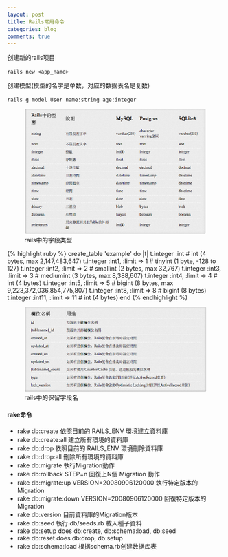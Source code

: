 ```yaml
---
layout: post
title: Rails常用命令
categories: blog
comments: true
---
```


创建新的rails项目

`rails new <app_name>`

创建模型(模型的名字是单数，对应的数据表名是复数)

`rails g model User name:string age:integer`

<figure>
    <img src="/images/rails_type.png">
    <figcaption>rails中的字段类型</figcaption>
</figure>


{% highlight ruby %}
create_table 'example' do |t|
  t.integer :int                 # int (4 bytes, max 2,147,483,647)
  t.integer :int1, :limit => 1   # tinyint (1 byte, -128 to 127)
  t.integer :int2, :limit => 2   # smallint (2 bytes, max 32,767)
  t.integer :int3, :limit => 3   # mediumint (3 bytes, max 8,388,607)
  t.integer :int4, :limit => 4   # int (4 bytes)
  t.integer :int5, :limit => 5   # bigint (8 bytes, max 9,223,372,036,854,775,807)
  t.integer :int8, :limit => 8   # bigint (8 bytes)
  t.integer :int11, :limit => 11 # int (4 bytes)
end
{% endhighlight %}

<figure>
    <img src="/images/rails_reserve.png">
    <figcaption>rails中的保留字段名</figcaption>
</figure>

#### rake命令

* rake db:create 依照目前的 RAILS_ENV 環境建立資料庫
* rake db:create:all 建立所有環境的資料庫
* rake db:drop 依照目前的 RAILS_ENV 環境刪除資料庫
* rake db:drop:all 刪除所有環境的資料庫
* rake db:migrate 執行Migration動作
* rake db:rollback STEP=n 回復上N個 Migration 動作
* rake db:migrate:up VERSION=20080906120000 執行特定版本的Migration
* rake db:migrate:down VERSION=20080906120000 回復特定版本的Migration
* rake db:version 目前資料庫的Migration版本
* rake db:seed 執行 db/seeds.rb 載入種子資料
* rake db:setup does db:create, db:schema:load, db:seed
* rake db:reset does db:drop, db:setup
* rake db:schema:load 根据schema.rb创建数据库表
